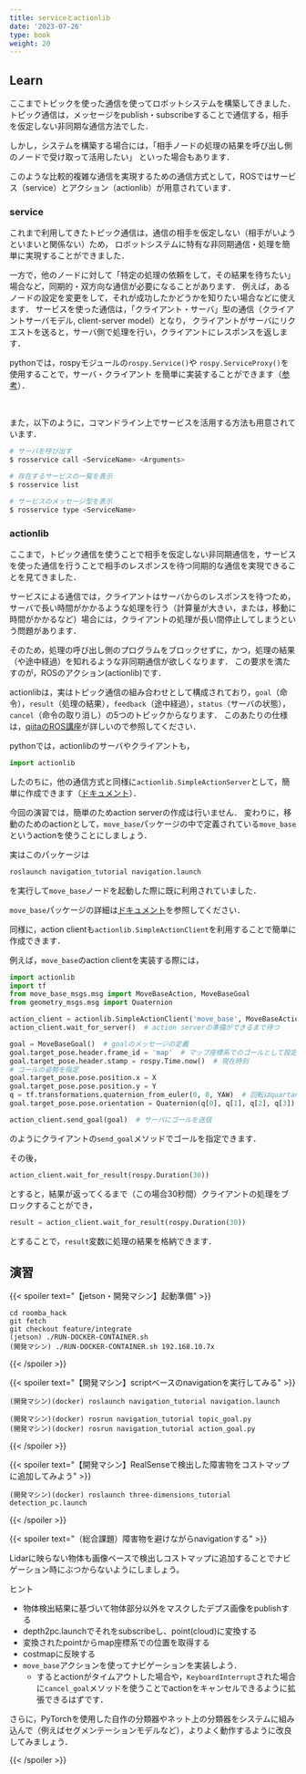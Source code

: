 ```yaml
---
title: serviceとactionlib
date: '2023-07-26'
type: book
weight: 20
---
```


<!--more-->

## Learn

ここまでトピックを使った通信を使ってロボットシステムを構築してきました．
トピック通信は，メッセージをpublish・subscribeすることで通信する，相手を仮定しない非同期な通信方法でした．

しかし，システムを構築する場合には，「相手ノードの処理の結果を呼び出し側のノードで受け取って活用したい」
といった場合もあります．

このような比較的複雑な通信を実現するための通信方式として，ROSではサービス（service）とアクション（actionlib）が用意されています．

### service
これまで利用してきたトピック通信は，通信の相手を仮定しない（相手がいようといまいと関係ない）ため，
ロボットシステムに特有な非同期通信・処理を簡単に実現することができました．

一方で，他のノードに対して「特定の処理の依頼をして，その結果を待ちたい」場合など，同期的・双方向な通信が必要になることがあります．
例えば，あるノードの設定を変更をして，それが成功したかどうかを知りたい場合などに使えます．
サービスを使った通信は，「クライアント・サーバ」型の通信（クライアントサーバモデル, client-server model）となり，
クライアントがサーバにリクエストを送ると，サーバ側で処理を行い，クライアントにレスポンスを返します．

pythonでは，rospyモジュールの`rospy.Service()`や
`rospy.ServiceProxy()`を使用することで，サーバ・クライアント
を簡単に実装することができます（[参考](http://wiki.ros.org/ja/ROS/Tutorials/WritingServiceClient%28python%29)）．

<br>

また，以下のように，コマンドライン上でサービスを活用する方法も用意されています．
```bash
# サーバを呼び出す
$ rosservice call <ServiceName> <Arguments>

# 存在するサービスの一覧を表示
$ rosservice list

# サービスのメッセージ型を表示
$ rosservice type <ServiceName>
```


### actionlib
ここまで，トピック通信を使うことで相手を仮定しない非同期通信を，サービスを使った通信を行うことで相手のレスポンスを待つ同期的な通信を実現できることを見てきました．

サービスによる通信では，クライアントはサーバからのレスポンスを待つため，サーバで長い時間がかかるような処理を行う（計算量が大きい，または，移動に時間がかかるなど）場合には，クライアントの処理が長い間停止してしまうという問題があります．

そのため，処理の呼び出し側のプログラムをブロックせずに，かつ，処理の結果（や途中経過）を知れるような非同期通信が欲しくなります．
この要求を満たすのが，ROSのアクション(actionlib)です．

actionlibは，実はトピック通信の組み合わせとして構成されており，`goal`（命令），`result`（処理の結果），`feedback`（途中経過），`status`（サーバの状態），`cancel`（命令の取り消し）の5つのトピックからなります．
このあたりの仕様は，[qiitaのROS講座](https://qiita.com/srs/items/a39dcd24aaeb03216026#%E6%A6%82%E8%A6%81)が詳しいので参照してください．

pythonでは，actionlibのサーバやクライアントも，
```python
import actionlib
```
したのちに，他の通信方式と同様に`actionlib.SimpleActionServer`として，簡単に作成できます（[ドキュメント](http://wiki.ros.org/ja/actionlib_tutorials/Tutorials/Writing%20a%20Simple%20Action%20Server%20using%20the%20Execute%20Callback%20%28Python%29)）．

今回の演習では，簡単のためaction serverの作成は行いません．
変わりに，移動のためのactionとして，`move_base`パッケージの中で定義されている`move_base`というactionを使うことにしましょう．
<!-- service serverやservice clientも作成してないが...? -->

実はこのパッケージは
```bash
roslaunch navigation_tutorial navigation.launch
```
を実行して`move_base`ノードを起動した際に既に利用されていました．
<!--（これまでは，そのパッケージの中でサブスクライバとして定義された`move_base_simple/goal`というトピックにpublishすることで移動をしていました）-->

`move_base`パッケージの詳細は[ドキュメント](http://wiki.ros.org/move_base)を参照してください．

同様に，action clientも`actionlib.SimpleActionClient`を利用することで簡単に作成できます．

例えば，`move_base`のaction clientを実装する際には，
```python
import actionlib
import tf
from move_base_msgs.msg import MoveBaseAction, MoveBaseGoal
from geometry_msgs.msg import Quaternion

action_client = actionlib.SimpleActionClient('move_base', MoveBaseAction)
action_client.wait_for_server()  # action serverの準備ができるまで待つ

goal = MoveBaseGoal()  # goalのメッセージの定義
goal.target_pose.header.frame_id = 'map'  # マップ座標系でのゴールとして設定
goal.target_pose.header.stamp = rospy.Time.now()  # 現在時刻
# ゴールの姿勢を指定
goal.target_pose.pose.position.x = X
goal.target_pose.pose.position.y = Y
q = tf.transformations.quaternion_from_euler(0, 0, YAW)  # 回転はquartanionで記述するので変換
goal.target_pose.pose.orientation = Quaternion(q[0], q[1], q[2], q[3])

action_client.send_goal(goal)  # サーバにゴールを送信
```
のようにクライアントの`send_goal`メソッドでゴールを指定できます．

その後，
```python
action_client.wait_for_result(rospy.Duration(30))
```
とすると，結果が返ってくるまで（この場合30秒間）クライアントの処理をブロックすることができ，
```python
result = action_client.wait_for_result(rospy.Duration(30))
```
とすることで，`result`変数に処理の結果を格納できます．


## 演習

{{< spoiler text="【jetson・開発マシン】起動準備" >}}
```shell
cd roomba_hack
git fetch
git checkout feature/integrate
(jetson) ./RUN-DOCKER-CONTAINER.sh
(開発マシン) ./RUN-DOCKER-CONTAINER.sh 192.168.10.7x
```
{{< /spoiler >}}


{{< spoiler text="【開発マシン】scriptベースのnavigationを実行してみる" >}}
```shell
(開発マシン)(docker) roslaunch navigation_tutorial navigation.launch

(開発マシン)(docker) rosrun navigation_tutorial topic_goal.py
(開発マシン)(docker) rosrun navigation_tutorial action_goal.py
```
{{< /spoiler >}}

{{< spoiler text="【開発マシン】RealSenseで検出した障害物をコストマップに追加してみよう" >}}
```shell
(開発マシン)(docker) roslaunch three-dimensions_tutorial detection_pc.launch
```
{{< /spoiler >}}

{{< spoiler text="（総合課題）障害物を避けながらnavigationする" >}}

Lidarに映らない物体も画像ベースで検出しコストマップに追加することでナビゲーション時にぶつからないようにしましょう。

ヒント
- 物体検出結果に基づいて物体部分以外をマスクしたデプス画像をpublishする
- depth2pc.launchでそれをsubscribeし、point(cloud)に変換する
- 変換されたpointからmap座標系での位置を取得する
- costmapに反映する
- `move_base`アクションを使ってナビゲーションを実装しよう．
  - するとactionがタイムアウトした場合や，`KeyboardInterrupt`された場合に`cancel_goal`メソッドを使うことでactionをキャンセルできるように拡張できるはずです．

さらに，PyTorchを使用した自作の分類器やネット上の分類器をシステムに組み込んで（例えばセグメンテーションモデルなど），よりよく動作するように改良してみましょう．


{{< /spoiler >}}
